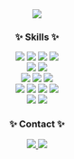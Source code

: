 <div align="center">
<img src="https://github.com/gyeongju1230/gyeongju1230/assets/127480050/3fd21bd3-fbdd-424d-9cdb-c936d5d426e1" />
</div>

<h3 align="center">✨ Skills ✨</h3>
<div align="center">
  <img src="https://img.shields.io/badge/React%20Native-20232A?style=flat&logo=React&logoColor=61DAFB" />
  <img src="https://img.shields.io/badge/React-61DAFB?style=flat&logo=React&logoColor=white" />
  <img src="https://img.shields.io/badge/TypeScript-3178C6?style=flat&logo=typescript&logoColor=white" />
  <img src="https://img.shields.io/badge/JavsScript-F7DF1E?style=flat&logo=JavaScript&logoColor=white" />
</div>

<div align="center">
<img src="https://img.shields.io/badge/styled%20components-DB7093?style=flat&logo=styledcomponents&logoColor=white" />
  <img src="https://img.shields.io/badge/CSS-F43059?style=flat&logo=csswizardry&logoColor=white" />
</div>

<div align="center">
  <img src="https://img.shields.io/badge/Axios-5A29E4?style=flat&logo=Axios&logoColor=white" />
    <img src="https://img.shields.io/badge/Recoil-3578E5?style=flat&logo=Recoil&logoColor=white" />
  <img src="https://img.shields.io/badge/AWS%20Amplify-FF9900?style=flat&logo=AWSAmplify&logoColor=white" />
</div>

<div align="center">
  <img src="https://img.shields.io/badge/Git-F05032?style=flat&logo=Git&logoColor=white" />
  <img src="https://img.shields.io/badge/Github-181717?style=flat&logo=GitHub&logoColor=white" />
  <img src="https://img.shields.io/badge/Figma-F24E1E?style=flat&logo=Figma&logoColor=white" />
  <img src="https://img.shields.io/badge/Jira-0052CC?style=flat&logo=Jira&logoColor=white" />
</div>

<div align="center">
  <img src="https://img.shields.io/badge/Confluence-172B4D?style=flat&logo=Confluence&logoColor=white"" />
  <img src="https://img.shields.io/badge/Slack-4A154B?style=flat&logo=Slack&logoColor=white" />
</div>

<h3 align="center">✨ Contact ✨</h3>
<div align="center">
    <a href="https://www.notion.so/gyeongju/Gyeongju-46837ac388704c5f8c18da20054a9943?pvs=4">
      <img src="https://img.shields.io/badge/Notion-000000?style=flat&logo=Notion&logoColor=white" />
    </a>
    <a href="mailto:jkj01230@gmail.com">
  <img src="https://img.shields.io/badge/jkj01230@gmail.com-EA4335?style=flat&logo=Gmail&logoColor=white" />
    </a>
</div>
